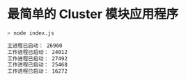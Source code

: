 # 最简单的 Cluster 模块应用程序

```sh
> node index.js

主进程已启动： 26960
工作进程已启动： 24012
工作进程已启动： 27492
工作进程已启动： 25468
工作进程已启动： 16272
```
